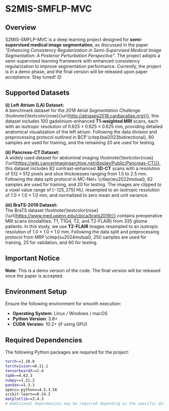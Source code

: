 # S2MIS-SMFLP-MVC

## Overview

S2MIS-SMFLP-MVC is a deep learning project designed for **semi-supervised medical image segmentation**, as discussed in the paper *"Enhancing Consistency Regularization in Semi-Supervised Medical Image Segmentation: A Posterior Perturbation Perspective"*. The project adopts a semi-supervised learning framework with enhanced consistency regularization to improve segmentation performance. Currently, the project is in a demo phase, and the final version will be released upon paper acceptance. Stay tuned! 😊

## Supported Datasets

**(i) Left Atrium (LA) Dataset:**  
A benchmark dataset for the *2018 Atrial Segmentation Challenge* \footnote{\textcolor{rose}{\url{http://atriaseg2018.cardiacatlas.org}}}, this dataset includes 100 gadolinium-enhanced **T1-weighted MRI** scans, each with an isotropic resolution of $0.625 \times 0.625 \times 0.625$ mm, providing detailed anatomical visualization of the left atrium. Following the data division and preprocessing protocol outlined in BCP \citep{bai2023bidirectional}, 80 samples are used for training, and the remaining 20 are used for testing.

**(ii) Pancreas-CT Dataset:**  
A widely used dataset for abdominal imaging \footnote{\textcolor{rose}{\url{https://wiki.cancerimagingarchive.net/display/Public/Pancreas-CT}}}, this dataset includes 82 contrast-enhanced **3D-CT** scans with a resolution of $512 \times 512$ pixels and slice thicknesses ranging from $1.5$ to $2.5$ mm. Following the data split protocol in MC-Net+ \citep{wu2022mutual}, 62 samples are used for training, and 20 for testing. The images are clipped to a voxel value range of $[-125, 275]$ HU, resampled to an isotropic resolution of $1.0 \times 1.0 \times 1.0$ mm, and normalized to zero mean and unit variance.

**(iii) BraTS-2019 Dataset:**  
The BraTS dataset \footnote{\textcolor{rose}{\url{https://www.med.upenn.edu/cbica/brats2019}}} contains preoperative MRI scans (modalities: T1, T1Gd, T2, and T2-FLAIR) from 335 glioma patients. In this study, we use **T2-FLAIR** images resampled to an isotropic resolution of $1.0 \times 1.0 \times 1.0$ mm. Following the data split and preprocessing protocol from MRP \citep{su2024mutual}, 250 samples are used for training, 25 for validation, and 60 for testing.

## Important Notice

**Note**: This is a demo version of the code. The final version will be released once the paper is accepted.

## Environment Setup

Ensure the following environment for smooth execution:

- **Operating System**: Linux / Windows / macOS
- **Python Version**: 3.8+
- **CUDA Version**: 10.2+ (if using GPU)

## Required Dependencies

The following Python packages are required for the project:

```bash
torch==1.10.0
torchvision==0.11.1
tensorboardX==2.4
tqdm==4.62.3
numpy==1.21.2
pandas==1.3.3
opencv-python==4.5.3.56
scikit-learn==0.24.2
matplotlib==3.4.3
# Additional dependencies may be required depending on the specific dataset and model configurations

